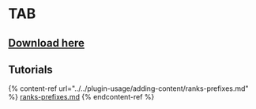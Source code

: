 # TAB

## [Download here](https://www.mc-market.org/resources/14009/)

## Tutorials

{% content-ref url="../../plugin-usage/adding-content/ranks-prefixes.md" %}
[ranks-prefixes.md](../../plugin-usage/adding-content/ranks-prefixes.md)
{% endcontent-ref %}
